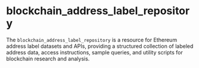 # blockchain_address_label_repository
The `blockchain_address_label_repository` is a resource for Ethereum address label datasets and APIs, providing a structured collection of labeled address data, access instructions, sample queries, and utility scripts for blockchain research and analysis.
